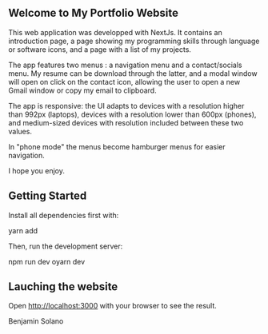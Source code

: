 ## Welcome to My Portfolio Website

This web application was developped with NextJs. It contains an introduction page, a page showing my programming skills through language or software icons, and a page with a list of my projects.

The app features two menus : a navigation menu and a contact/socials menu. My resume can be download through the latter, and a modal window will open on click on the contact icon, allowing the user to open a new Gmail window or copy my email to clipboard.

The app is responsive: the UI adapts to devices with a resolution higher than 992px (laptops), devices with a resolution lower than 600px (phones), and medium-sized devices with resolution included between these two values.

In "phone mode" the menus become hamburger menus for easier navigation.

I hope you enjoy.

## Getting Started

Install all dependencies first with:

yarn add

Then, run the development server:

npm run dev oyarn dev

## Lauching the website

Open [http://localhost:3000](http://localhost:3000) with your browser to see the result.

Benjamin Solano